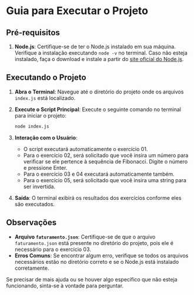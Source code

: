 # Guia para Executar o Projeto

## Pré-requisitos

1. **Node.js**: Certifique-se de ter o Node.js instalado em sua máquina. Verifique a instalação executando `node -v` no terminal. Caso não esteja instalado, faça o download e instale a partir do [site oficial do Node.js](https://nodejs.org/).

## Executando o Projeto

1. **Abra o Terminal**: Navegue até o diretório do projeto onde os arquivos `index.js` está localizado.

2. **Execute o Script Principal**: Execute o seguinte comando no terminal para iniciar o projeto:

   ```bash
   node index.js
   ```

3. **Interação com o Usuário**:

   - O script executará automaticamente o exercício 01.
   - Para o exercício 02, será solicitado que você insira um número para verificar se ele pertence à sequência de Fibonacci. Digite o número e pressione Enter.
   - Para o exercício 03 e 04 executará automaticamente também.
   - Para o exercício 05, será solicitado que você insira uma string para ser invertida. 

4. **Saída**: O terminal exibirá os resultados dos exercícios conforme eles são executados.

## Observações

- **Arquivo `faturamento.json`**: Certifique-se de que o arquivo `faturamento.json` está presente no diretório do projeto, pois ele é necessário para o exercício 03.
- **Erros Comuns**: Se encontrar algum erro, verifique se todos os arquivos necessários estão no diretório correto e se o Node.js está instalado corretamente.

Se precisar de mais ajuda ou se houver algo específico que não esteja funcionando, sinta-se à vontade para perguntar.
